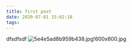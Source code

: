 ```yaml
---
title: first post
date: 2020-07-01 15:02:18
tags:
---
```


dfsdfsdf
![5e4e5ad8b959b438.jpg!600x600.jpg](https://i.loli.net/2020/07/01/AwvxfRX2mlNe87I.jpg)